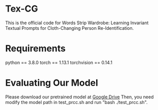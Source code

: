# Tex-CG
This is the official code for Words Strip Wardrobe: Learning Invariant Textual Prompts for Cloth-Changing Person Re-Identification.
# Requirements
python == 3.8.0
torch == 1.13.1
torchvision == 0.14.1
# Evaluating Our Model
Please download our pretrained model at [Google Drive]([https://drive.google.com/file/d/1_oI7KnuHBcOr0xFkzGjXVh8c2dnYVvVk/view?usp=sharing]) Then, you need modify the model path in test_prcc.sh and run "bash ./test_prcc.sh".
